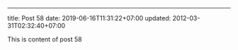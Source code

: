 ---
title: Post 58
date: 2019-06-16T11:31:22+07:00
updated: 2012-03-31T02:32:40+07:00

This is content of post 58